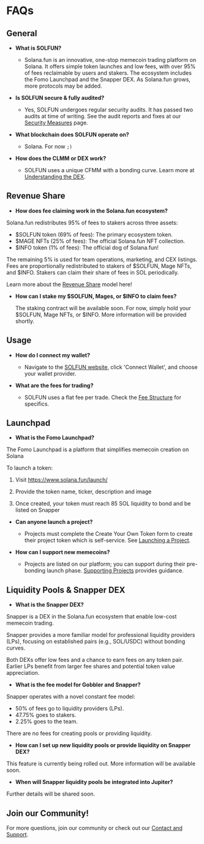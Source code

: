 # FAQs

## General

* **What is SOLFUN?**

  * Solana.fun is an innovative, one-stop memecoin trading platform on Solana. It offers simple token launches and low fees, with over 95% of fees reclaimable by users and stakers. The ecosystem includes the Fomo Launchpad and the Snapper DEX. As Solana.fun grows, more protocols may be added.

* **Is SOLFUN secure & fully audited?**
  * Yes, SOLFUN undergoes regular security audits. It has passed two audits at time of writing. See the audit reports and fixes at our [Security Measures](../../security-and-audits/security-measures.md) page.

* **What blockchain does SOLFUN operate on?**
  * Solana. For now `;)`

* **How does the CLMM or DEX work?**
  * SOLFUN uses a unique CFMM with a bonding curve. Learn more at [Understanding the DEX](../../solana-dex/understanding-the-dex.md).

## Revenue Share

* **How does fee claiming work in the Solana.fun ecosystem?**

Solana.fun redistributes 95% of fees to stakers across three assets:

  * $SOLFUN token (69% of fees): The primary ecosystem token.
  * $MAGE NFTs (25% of fees): The official Solana.fun NFT collection.
  * $INFO token (1% of fees): The official dog of Solana.fun!

  The remaining 5% is used for team operations, marketing, and CEX listings. Fees are proportionally redistributed to stakers of $SOLFUN, Mage NFTs, and $INFO. Stakers can claim their share of fees in SOL periodically.

  Learn more about the [Revenue Share](../../getting-started/revenue-share.md) model here!

* **How can I stake my $SOLFUN, Mages, or $INFO to claim fees?**

  The staking contract will be available soon. For now, simply hold your $SOLFUN, Mage NFTs, or $INFO. More information will be provided shortly.

## Usage

* **How do I connect my wallet?**
  * Navigate to the [SOLFUN website](https://solana.fun/), click 'Connect Wallet', and choose your wallet provider.

* **What are the fees for trading?**
  * SOLFUN uses a flat fee per trade. Check the [Fee Structure](../../technical-details/fee-structure.md) for specifics.

## Launchpad

* **What is the Fomo Launchpad?**

The Fomo Launchpad is a platform that simplifies memecoin creation on Solana

To launch a token:

1. Visit https://www.solana.fun/launch/

2. Provide the token name, ticker, description and image

3. Once created, your token must reach 85 SOL liquidity to bond and be listed on Snapper

* **Can anyone launch a project?**
  * Projects must complete the Create Your Own Token form to create their project token which is self-service. See [Launching a Project](../../fomo-launchpad/launching-a-project.md).

* **How can I support new memecoins?**
  * Projects are listed on our platform; you can support during their pre-bonding launch phase. [Supporting Projects](../../fomo-launchpad/supporting-projects.md) provides guidance.

## Liquidity Pools & Snapper DEX

* **What is the Snapper DEX?**

Snapper is a DEX in the Solana.fun ecosystem that enable low-cost memecoin trading.

Snapper provides a more familiar model for professional liquidity providers (LPs), focusing on established pairs (e.g., SOL/USDC) without bonding curves.

Both DEXs offer low fees and a chance to earn fees on any token pair. Earlier LPs benefit from larger fee shares and potential token value appreciation.

* **What is the fee model for Gobbler and Snapper?**

Snapper operates with a novel constant fee model:

  * 50% of fees go to liquidity providers (LPs).
  * 47.75% goes to stakers.
  * 2.25% goes to the team.

There are no fees for creating pools or providing liquidity.

* **How can I set up new liquidity pools or provide liquidity on Snapper DEX?**

This feature is currently being rolled out. More information will be available soon.

* **When will Snapper liquidity pools be integrated into Jupiter?**

Further details will be shared soon.

## Join our Community!

For more questions, join our community or check out our [Contact and Support](../../contact-and-support.md).
